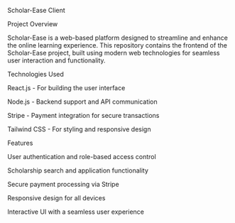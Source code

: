 
Scholar-Ease Client

Project Overview

Scholar-Ease is a web-based platform designed to streamline and enhance the online learning experience. This repository contains the frontend of the Scholar-Ease project, built using modern web technologies for seamless user interaction and functionality.

Technologies Used

React.js - For building the user interface

Node.js - Backend support and API communication

Stripe - Payment integration for secure transactions

Tailwind CSS - For styling and responsive design

Features

User authentication and role-based access control

Scholarship search and application functionality

Secure payment processing via Stripe

Responsive design for all devices

Interactive UI with a seamless user experience
